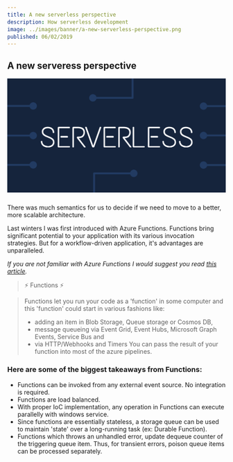 ```yaml
---
title: A new serverless perspective
description: How serverless development 
image: ../images/banner/a-new-serverless-perspective.png
published: 06/02/2019
---
```


## A new serveress perspective

![banner](../images/banner/a-new-serverless-perspective.png)

### 

There was much semantics for us to decide if we need to move to a better, more scalable architecture.

Last winters I was first introduced with Azure Functions. Functions bring significant potential to your application with its various invocation strategies. But for a workflow-driven application, it's advantages are unparalleled.

_If you are not familiar with Azure Functions I would suggest you read [this article](https://medium.com/grapecity/an-introduction-to-azure-functions-845fbf0033af)._

> ⚡ Functions ⚡

> Functions let you run your code as a 'function' in some computer and this 'function' could start in various fashions like:
> - adding an item in Blob Storage, Queue storage or Cosmos DB,
> - message queueing via Event Grid, Event Hubs, Microsoft Graph Events, Service Bus and 
> - via HTTP/Webhooks and Timers
> You can pass the result of your function into most of the azure pipelines. 

### Here are some of the biggest takeaways from Functions:

 - Functions can be invoked from any external event source. No integration is required.
 - Functions are load balanced.
 - With proper IoC implementation, any operation in Functions can execute parallelly with windows service.
 - Since functions are essentially stateless, a storage queue can be used to maintain 'state' over a long-running task (ex: Durable Function).
 - Functions which throws an unhandled error, update dequeue counter of the triggering queue item. Thus, for transient errors, poison queue items can be processed separately.
